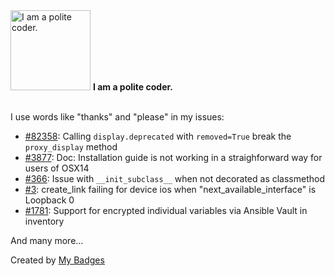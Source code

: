 <img src="https://my-badges.github.io/my-badges/polite-coder.png" alt="I am a polite coder." title="I am a polite coder." width="128">
<strong>I am a polite coder.</strong>
<br><br>

I use words like "thanks" and "please" in my issues:

- <a href="https://github.com/ansible/ansible/issues/82358">#82358</a>: Calling `display.deprecated` with `removed=True` break the `proxy_display` method
- <a href="https://github.com/aristanetworks/avd/issues/3877">#3877</a>: Doc: Installation guide is not working in a straighforward way for users of OSX14
- <a href="https://github.com/boxed/mutmut/issues/366">#366</a>: Issue with `__init_subclass__` when not decorated as classmethod
- <a href="https://github.com/CiscoDevNet/virl2-client/issues/3">#3</a>: create_link failing for device ios when "next_available_interface" is Loopback 0
- <a href="https://github.com/aristanetworks/avd/issues/1781">#1781</a>: Support for encrypted individual variables via Ansible Vault in inventory

 And many more...


Created by <a href="https://github.com/my-badges/my-badges">My Badges</a>